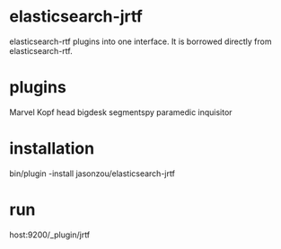 elasticsearch-jrtf
==================

elasticsearch-rtf plugins into one interface. It is borrowed directly from elasticsearch-rtf.


plugins
========
Marvel
Kopf
head
bigdesk
segmentspy
paramedic
inquisitor

installation
============
bin/plugin -install jasonzou/elasticsearch-jrtf

run
===
host:9200/_plugin/jrtf

 
